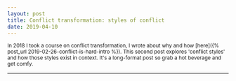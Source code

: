 ```yaml
---
layout: post
title: Conflict transformation: styles of conflict
date: 2019-04-10
---
```


<sub>In 2018 I took a course on conflict transformation, I wrote about why and how [here]({% post_url 2019-02-26-conflict-is-hard-intro %}). This second post explores 'conflict styles' and how those styles exist in context. It's a long-format post so grab a hot beverage and get comfy.</sub>

----------------------------------------------------------------

